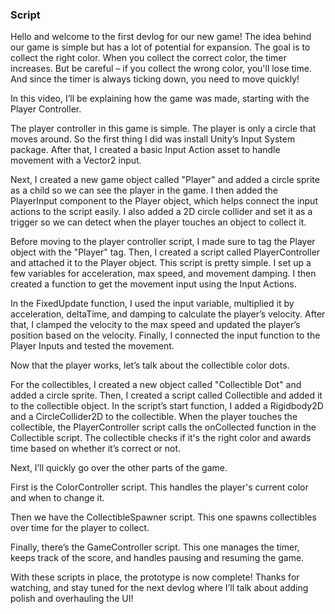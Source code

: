### Script

Hello and welcome to the first devlog for our new game! The idea behind our game is simple but has a lot of potential for expansion. The goal is to collect the right color. When you collect the correct color, the timer increases. But be careful – if you collect the wrong color, you'll lose time. And since the timer is always ticking down, you need to move quickly!

In this video, I’ll be explaining how the game was made, starting with the Player Controller.

The player controller in this game is simple. The player is only a circle that moves around. So the first thing I did was install Unity’s Input System package. After that, I created a basic Input Action asset to handle movement with a Vector2 input.

Next, I created a new game object called "Player" and added a circle sprite as a child so we can see the player in the game. I then added the PlayerInput component to the Player object, which helps connect the input actions to the script easily. I also added a 2D circle collider and set it as a trigger so we can detect when the player touches an object to collect it.

Before moving to the player controller script, I made sure to tag the Player object with the "Player" tag. Then, I created a script called PlayerController and attached it to the Player object. This script is pretty simple. I set up a few variables for acceleration, max speed, and movement damping. I then created a function to get the movement input using the Input Actions.

In the FixedUpdate function, I used the input variable, multiplied it by acceleration, deltaTime, and damping to calculate the player’s velocity. After that, I clamped the velocity to the max speed and updated the player’s position based on the velocity. Finally, I connected the input function to the Player Inputs and tested the movement.

Now that the player works, let’s talk about the collectible color dots.

For the collectibles, I created a new object called "Collectible Dot" and added a circle sprite. Then, I created a script called Collectible and added it to the collectible object. In the script’s start function, I added a Rigidbody2D and a CircleCollider2D to the collectible. When the player touches the collectible, the PlayerController script calls the onCollected function in the Collectible script. The collectible checks if it's the right color and awards time based on whether it’s correct or not.

Next, I’ll quickly go over the other parts of the game.

First is the ColorController script. This handles the player's current color and when to change it.

Then we have the CollectibleSpawner script. This one spawns collectibles over time for the player to collect.

Finally, there’s the GameController script. This one manages the timer, keeps track of the score, and handles pausing and resuming the game.

With these scripts in place, the prototype is now complete! Thanks for watching, and stay tuned for the next devlog where I’ll talk about adding polish and overhauling the UI!